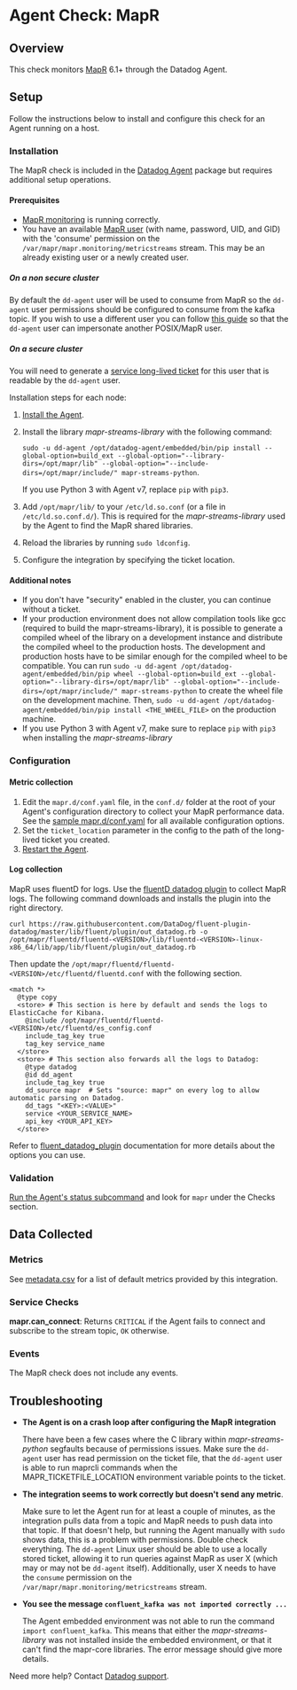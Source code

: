 # Agent Check: MapR

## Overview

This check monitors [MapR][1] 6.1+ through the Datadog Agent.

## Setup

Follow the instructions below to install and configure this check for an Agent running on a host.

### Installation

The MapR check is included in the [Datadog Agent][2] package but requires additional setup operations.

#### Prerequisites

- [MapR monitoring][3] is running correctly.
- You have an available [MapR user][4] (with name, password, UID, and GID) with the 'consume' permission on the `/var/mapr/mapr.monitoring/metricstreams` stream. This may be an already existing user or a newly created user.

##### On a non secure cluster
By default the `dd-agent` user will be used to consume from MapR so the `dd-agent` user permissions should be configured to consume from the kafka topic.
If you wish to use a different user you can follow [this guide][12] so that the `dd-agent` user can impersonate another POSIX/MapR user.

##### On a secure cluster
You will need to generate a [service long-lived ticket][5] for this user that is readable by the `dd-agent` user.

Installation steps for each node:

1. [Install the Agent][2].
2. Install the library _mapr-streams-library_ with the following command:

    `sudo -u dd-agent /opt/datadog-agent/embedded/bin/pip install --global-option=build_ext --global-option="--library-dirs=/opt/mapr/lib" --global-option="--include-dirs=/opt/mapr/include/" mapr-streams-python`.

    If you use Python 3 with Agent v7, replace `pip` with `pip3`.

3. Add `/opt/mapr/lib/` to your `/etc/ld.so.conf` (or a file in `/etc/ld.so.conf.d/`). This is required for the _mapr-streams-library_ used by the Agent to find the MapR shared libraries.
4. Reload the libraries by running `sudo ldconfig`.
5. Configure the integration by specifying the ticket location.

#### Additional notes

- If you don't have "security" enabled in the cluster, you can continue without a ticket.
- If your production environment does not allow compilation tools like gcc (required to build the mapr-streams-library), it is possible to generate a compiled wheel of the library on a development instance and distribute the compiled wheel to the production hosts. The development and production hosts have to be similar enough for the compiled wheel to be compatible. You can run `sudo -u dd-agent /opt/datadog-agent/embedded/bin/pip wheel --global-option=build_ext --global-option="--library-dirs=/opt/mapr/lib" --global-option="--include-dirs=/opt/mapr/include/" mapr-streams-python` to create the wheel file on the development machine. Then, `sudo -u dd-agent /opt/datadog-agent/embedded/bin/pip install <THE_WHEEL_FILE>` on the production machine.
- If you use Python 3 with Agent v7, make sure to replace `pip` with `pip3` when installing the _mapr-streams-library_

### Configuration

#### Metric collection

1. Edit the `mapr.d/conf.yaml` file, in the `conf.d/` folder at the root of your Agent's configuration directory to collect your MapR performance data. See the [sample mapr.d/conf.yaml][6] for all available configuration options.
2. Set the `ticket_location` parameter in the config to the path of the long-lived ticket you created.
3. [Restart the Agent][7].

#### Log collection

MapR uses fluentD for logs. Use the [fluentD datadog plugin][8] to collect MapR logs. The following command downloads and installs the plugin into the right directory.

`curl https://raw.githubusercontent.com/DataDog/fluent-plugin-datadog/master/lib/fluent/plugin/out_datadog.rb -o /opt/mapr/fluentd/fluentd-<VERSION>/lib/fluentd-<VERSION>-linux-x86_64/lib/app/lib/fluent/plugin/out_datadog.rb`

Then update the `/opt/mapr/fluentd/fluentd-<VERSION>/etc/fluentd/fluentd.conf` with the following section.

```text
<match *>
  @type copy
  <store> # This section is here by default and sends the logs to ElasticCache for Kibana.
    @include /opt/mapr/fluentd/fluentd-<VERSION>/etc/fluentd/es_config.conf
    include_tag_key true
    tag_key service_name
  </store>
  <store> # This section also forwards all the logs to Datadog:
    @type datadog
    @id dd_agent
    include_tag_key true
    dd_source mapr  # Sets "source: mapr" on every log to allow automatic parsing on Datadog.
    dd_tags "<KEY>:<VALUE>"
    service <YOUR_SERVICE_NAME>
    api_key <YOUR_API_KEY>
  </store>
```

Refer to [fluent_datadog_plugin][8] documentation for more details about the options you can use.

### Validation

[Run the Agent's status subcommand][9] and look for `mapr` under the Checks section.

## Data Collected

### Metrics

See [metadata.csv][10] for a list of default metrics provided by this integration.

### Service Checks

**mapr.can_connect**:
Returns `CRITICAL` if the Agent fails to connect and subscribe to the stream topic, `OK` otherwise.

### Events

The MapR check does not include any events.

## Troubleshooting

- **The Agent is on a crash loop after configuring the MapR integration**

  There have been a few cases where the C library within _mapr-streams-python_ segfaults because of permissions issues. Make sure the `dd-agent` user has read permission on the ticket file, that the `dd-agent` user is able to run maprcli commands when the MAPR_TICKETFILE_LOCATION environment variable points to the ticket.

- **The integration seems to work correctly but doesn't send any metric**.

  Make sure to let the Agent run for at least a couple of minutes, as the integration pulls data from a topic and MapR needs to push data into that topic.
  If that doesn't help, but running the Agent manually with `sudo` shows data, this is a problem with permissions. Double check everything. The `dd-agent` Linux user should be able to use a locally stored ticket, allowing it to run queries against MapR as user X (which may or may not be `dd-agent` itself). Additionally, user X needs to have the `consume` permission on the `/var/mapr/mapr.monitoring/metricstreams` stream.

- **You see the message `confluent_kafka was not imported correctly ...`**

  The Agent embedded environment was not able to run the command `import confluent_kafka`. This means that either the _mapr-streams-library_ was not installed inside the embedded environment, or that it can't find the mapr-core libraries. The error message should give more details.

Need more help? Contact [Datadog support][11].

[1]: https://mapr.com
[2]: https://app.datadoghq.com/account/settings#agent
[3]: https://mapr.com/docs/61/AdministratorGuide/Monitoring.html
[4]: https://mapr.com/docs/61/AdministratorGuide/c-managing-users-and-groups.html
[5]: https://mapr.com/docs/61/SecurityGuide/GeneratingServiceTicket.html
[6]: https://github.com/DataDog/integrations-core/blob/master/mapr/datadog_checks/mapr/data/conf.yaml.example
[7]: https://docs.datadoghq.com/agent/guide/agent-commands/#start-stop-and-restart-the-agent
[8]: https://www.rubydoc.info/gems/fluent-plugin-datadog
[9]: https://docs.datadoghq.com/agent/guide/agent-commands/#agent-status-and-information
[10]: https://github.com/DataDog/integrations-core/blob/master/mapr/metadata.csv
[11]: https://docs.datadoghq.com/help/
[12]: https://docs.datafabric.hpe.com/52/SecurityGuide/t_config_impersonation_notsecure.html?hl=secure%2Ccluster
